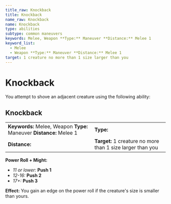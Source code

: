 ```yaml
---
title_raw: Knockback
title: Knockback
name_raw: Knockback
name: Knockback
type: abilities
subtype: common maneuvers
keywords: Melee, Weapon **Type:** Maneuver **Distance:** Melee 1
keyword_list:
  - Melee
  - Weapon **Type:** Maneuver **Distance:** Melee 1
target: 1 creature no more than 1 size larger than you
---
```


# Knockback

You attempt to shove an adjacent creature using the following ability:

## Knockback

|                                                                      |                                                            |
| :------------------------------------------------------------------- | :--------------------------------------------------------- |
| **Keywords:** Melee, Weapon **Type:** Maneuver **Distance:** Melee 1 | **Type:**                                                  |
| **Distance:**                                                        | **Target:** 1 creature no more than 1 size larger than you |

**Power Roll + Might:**

- *11 or lower:* **Push 1**
- *12-16:* **Push 2**
- *17+:* **Push 3**

**Effect:** You gain an edge on the power roll if the creature's size is smaller than yours.
